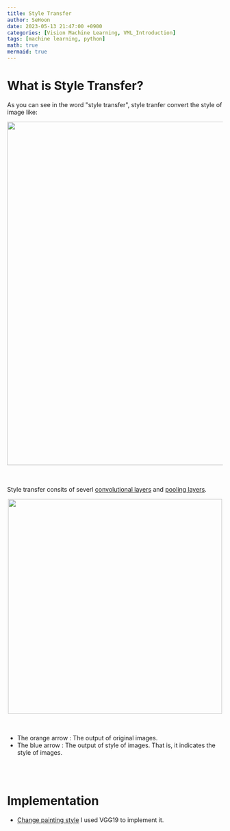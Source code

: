 ```yaml
---
title: Style Transfer
author: SeHoon
date: 2023-05-13 21:47:00 +0900
categories: [Vision Machine Learning, VML_Introduction]
tags: [machine learning, python]
math: true
mermaid: true
---
```


# What is Style Transfer?
As you can see in the word "style transfer", style tranfer convert the style of image like:
<center>
<img src="https://github.com/csh970605/csh970605.github.io/assets/28240052/88be8987-c2e2-4082-8d36-eca6b0397495" width=800>
</center>
<br><br>

Style transfer consits of severl [convolutional layers](https://csh970605.github.io/posts/CNN/) and [pooling layers](https://csh970605.github.io/posts/Pooling/).
<center>
<img src="https://github.com/csh970605/csh970605.github.io/assets/28240052/1f639688-5bb3-46a0-bb00-875be79cde2c" width=500>
</center>
<br><br>

+ The orange arrow : The output of original images.
+ The blue arrow : The output of style of images. That is, it indicates the style of images.
<br><br>
<br>

# Implementation

+ [Change painting style](https://github.com/csh970605/Computer-Vision-Masterclass/tree/main/Section%2011) I used VGG19 to implement it.


